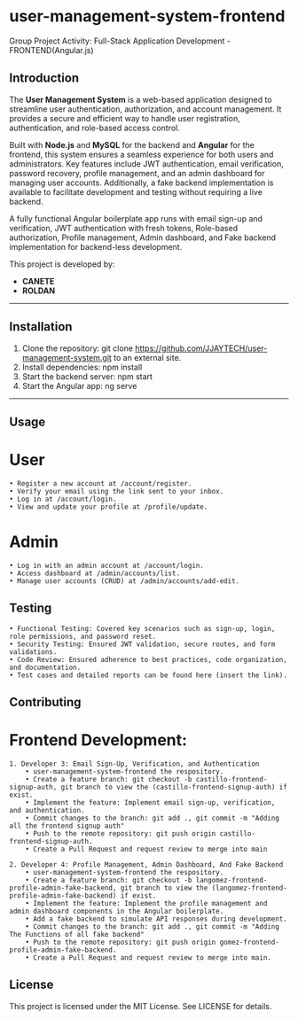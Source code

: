 # user-management-system-frontend
Group Project Activity: Full-Stack Application Development - FRONTEND(Angular.js)


## Introduction
The **User Management System** is a web-based application designed to streamline user authentication, authorization, and account management. It provides a secure and efficient way to handle user registration, authentication, and role-based access control. 

Built with **Node.js** and **MySQL** for the backend and **Angular** for the frontend, this system ensures a seamless experience for both users and administrators. Key features include JWT authentication, email verification, password recovery, profile management, and an admin dashboard for managing user accounts. Additionally, a fake backend implementation is available to facilitate development and testing without requiring a live backend.

A fully functional Angular boilerplate app runs with email sign-up and verification, JWT authentication with fresh tokens, Role-based authorization, Profile management, Admin dashboard, and Fake backend implementation for backend-less development. 

This project is developed by:
- **CANETE**
- **ROLDAN**

---


## Installation
   1. Clone the repository:
        git clone https://github.com/JJAYTECH/user-management-system.git to an external site.
   2. Install dependencies:
        npm install
   3. Start the backend server:
        npm start
   4. Start the Angular app:
        ng serve
---

## Usage
# User
    • Register a new account at /account/register.
    • Verify your email using the link sent to your inbox.
    • Log in at /account/login.
    • View and update your profile at /profile/update.
# Admin
    • Log in with an admin account at /account/login.
    • Access dashboard at /admin/accounts/list.
    • Manage user accounts (CRUD) at /admin/accounts/add-edit.

## Testing
    • Functional Testing: Covered key scenarios such as sign-up, login, role permissions, and password reset.
    • Security Testing: Ensured JWT validation, secure routes, and form validations.
    • Code Review: Ensured adherence to best practices, code organization, and documentation.
    • Test cases and detailed reports can be found here (insert the link).

## Contributing

# Frontend Development:
    1. Developer 3: Email Sign-Up, Verification, and Authentication
        • user-management-system-frontend the respository.
        • Create a feature branch: git checkout -b castillo-frontend-signup-auth, git branch to view the (castillo-frontend-signup-auth) if exist.
        • Implement the feature: Implement email sign-up, verification, and authentication.
        • Commit changes to the branch: git add ., git commit -m "Adding all the frontend signup auth"
        • Push to the remote repository: git push origin castillo-frontend-signup-auth.
        • Create a Pull Request and request review to merge into main

    2. Developer 4: Profile Management, Admin Dashboard, And Fake Backend
        • user-management-system-frontend the respository.
        • Create a feature branch: git checkout -b langomez-frontend-profile-admin-fake-backend, git branch to view the (langomez-frontend-profile-admin-fake-backend) if exist.
        • Implement the feature: Implement the profile management and admin dashboard components in the Angular boilerplate.
        • Add a fake backend to simulate API responses during development.
        • Commit changes to the branch: git add ., git commit -m "Adding The Functions of all fake backend"
        • Push to the remote repository: git push origin gomez-frontend-profile-admin-fake-backend.
        • Create a Pull Request and request review to merge into main.

## License
This project is licensed under the MIT License.
See LICENSE for details.